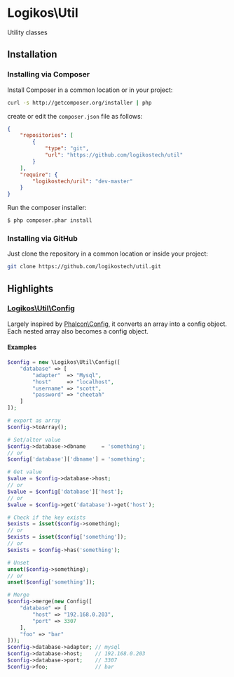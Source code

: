 # Logikos\Util
Utility classes

## Installation

### Installing via Composer

Install Composer in a common location or in your project:

```bash
curl -s http://getcomposer.org/installer | php
```

create or edit the `composer.json` file as follows:

```json
{
    "repositories": [
        {
            "type": "git",
            "url": "https://github.com/logikostech/util"
        }
    ],
    "require": {
        "logikostech/uril": "dev-master"
    }
}
```

Run the composer installer:

```bash
$ php composer.phar install
```

### Installing via GitHub

Just clone the repository in a common location or inside your project:

```bash
git clone https://github.com/logikostech/util.git
```

## Highlights
### [Logikos\Util\Config](src/config.php)
Largely inspired by [Phalcon\Config](https://docs.phalconphp.com/hr/3.2/api/Phalcon_Config), it converts an array into a config object.  Each nested array also becomes a config object.
#### Examples
```php
$config = new \Logikos\Util\Config([
    "database" => [
        "adapter"  => "Mysql",
        "host"     => "localhost",
        "username" => "scott",
        "password" => "cheetah"
    ]
]);

# export as array
$config->toArray();

# Set/alter value
$config->database->dbname     = 'something';
// or
$config['database']['dbname'] = 'something';

# Get value
$value = $config->database->host;
// or
$value = $config['database']['host'];
// or
$value = $config->get('database')->get('host');

# Check if the key exists
$exists = isset($config->something);
// or
$exists = isset($config['something']);
// or
$exists = $config->has('something');

# Unset
unset($config->something);
// or
unset($config['something']);

# Merge
$config->merge(new Config([
    "database" => [
        "host" => "192.168.0.203",
        "port" => 3307
    ],
    "foo" => "bar"
]));
$config->database->adapter; // mysql
$config->database->host;    // 192.168.0.203
$config->database->port;    // 3307
$config->foo;               // bar
```